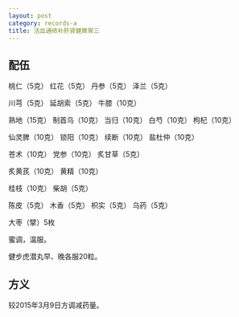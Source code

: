 ```yaml
---
layout: post
category: records-a
title: 活血通络补肝肾健脾胃三
---
```


## 配伍 ##

桃仁（5克） 红花（5克） 丹参（5克） 泽兰（5克）

川芎（5克） 延胡索（5克） 牛膝（10克）

熟地（15克） 制首乌（10克） 当归（10克） 白芍（10克） 枸杞（10克）

仙灵脾（10克） 锁阳（10克） 续断（10克） 盐杜仲（10克）

苍术（10克） 党参（10克） 炙甘草（5克）

炙黄芪（10克） 黄精（10克）

桂枝（10克） 柴胡（5克） 

陈皮（5克） 木香（5克） 枳实（5克） 乌药（5克）

大枣（擘）5枚

蜜调，温服。

健步虎潜丸早、晚各服20粒。

## 方义 ##

较2015年3月9日方调减药量。
